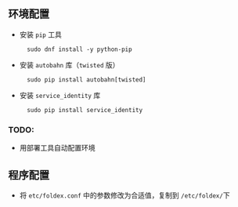 ## 环境配置

- 安装 `pip` 工具

        sudo dnf install -y python-pip

- 安装 `autobahn` 库（`twisted` 版）

        sudo pip install autobahn[twisted]
        
- 安装 `service_identity` 库

        sudo pip install service_identity

### TODO:

- 用部署工具自动配置环境

## 程序配置

- 将 `etc/foldex.conf` 中的参数修改为合适值，复制到 `/etc/foldex/`下
